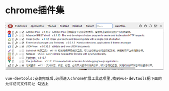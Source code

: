 # chrome插件集

<!-- toc -->

![chrome插件](./images/chrome插件.png)


```
vue-devtools:安装完成后,必须进入chrome扩展工具选项里,找到vue-devtools把下面的 允许访问文件网址 勾选上
```





